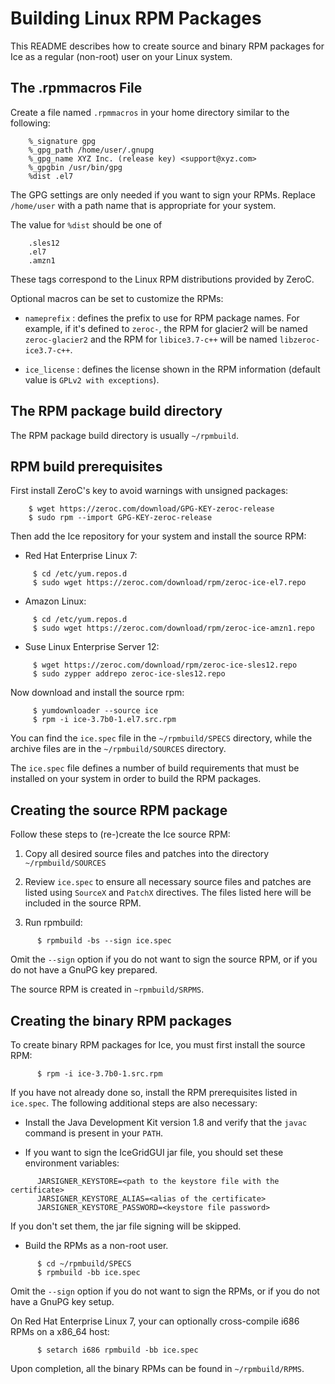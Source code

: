 # Building Linux RPM Packages

This README describes how to create source and binary RPM packages for Ice
as a regular (non-root) user on your Linux system.

## The .rpmmacros File

Create a file named `.rpmmacros` in your home directory similar to the following:
```
    %_signature gpg
    %_gpg_path /home/user/.gnupg
    %_gpg_name XYZ Inc. (release key) <support@xyz.com>
    %_gpgbin /usr/bin/gpg
    %dist .el7
```

The GPG settings are only needed if you want to sign your RPMs. Replace
`/home/user` with a path name that is appropriate for your system.

The value for `%dist` should be one of
```
    .sles12
    .el7
    .amzn1
```

These tags correspond to the Linux RPM distributions provided by ZeroC.

Optional macros can be set to customize the RPMs:

* `nameprefix` : defines the prefix to use for RPM package names. For example,
if it's defined to `zeroc-`, the RPM for glacier2 will be named `zeroc-glacier2`
and the RPM for `libice3.7-c++` will be named `libzeroc-ice3.7-c++`.

* `ice_license` : defines the license shown in the RPM information (default
value is `GPLv2 with exceptions`).

## The RPM package build directory

The RPM package build directory is usually `~/rpmbuild`.

## RPM build prerequisites

First install ZeroC's key to avoid warnings with unsigned packages:
```
    $ wget https://zeroc.com/download/GPG-KEY-zeroc-release
    $ sudo rpm --import GPG-KEY-zeroc-release
```

Then add the Ice repository for your system and install the source RPM:

* Red Hat Enterprise Linux 7:
```
     $ cd /etc/yum.repos.d
     $ sudo wget https://zeroc.com/download/rpm/zeroc-ice-el7.repo
```

* Amazon Linux:
```
     $ cd /etc/yum.repos.d
     $ sudo wget https://zeroc.com/download/rpm/zeroc-ice-amzn1.repo
```

* Suse Linux Enterprise Server 12:
```
     $ wget https://zeroc.com/download/rpm/zeroc-ice-sles12.repo
     $ sudo zypper addrepo zeroc-ice-sles12.repo
```

Now download and install the source rpm:
```
     $ yumdownloader --source ice
     $ rpm -i ice-3.7b0-1.el7.src.rpm
```

You can find the `ice.spec` file in the `~/rpmbuild/SPECS` directory, while the archive
files are in the `~/rpmbuild/SOURCES` directory.

The `ice.spec` file defines a number of build requirements that must be installed on
your system in order to build the RPM packages.

## Creating the source RPM package

Follow these steps to (re-)create the Ice source RPM:

1. Copy all desired source files and patches into the directory `~/rpmbuild/SOURCES`

2. Review `ice.spec` to ensure all necessary source files and patches are listed
   using `SourceX` and `PatchX` directives. The files listed here will be included
   in the source RPM.

3. Run rpmbuild:
```
      $ rpmbuild -bs --sign ice.spec
```

Omit the `--sign` option if you do not want to sign the source RPM, or if you do
not have a GnuPG key prepared.

The source RPM is created in `~rpmbuild/SRPMS`.

## Creating the binary RPM packages

To create binary RPM packages for Ice, you must first install the source RPM:
```
      $ rpm -i ice-3.7b0-1.src.rpm
```
If you have not already done so, install the RPM prerequisites listed in `ice.spec`. 
The following additional steps are also necessary:

- Install the Java Development Kit version 1.8 and verify that the `javac `command
is present in your `PATH`.

- If you want to sign the IceGridGUI jar file, you should set these environment variables:
```
      JARSIGNER_KEYSTORE=<path to the keystore file with the certificate>
      JARSIGNER_KEYSTORE_ALIAS=<alias of the certificate>
      JARSIGNER_KEYSTORE_PASSWORD=<keystore file password>
```
   If you don't set them, the jar file signing will be skipped.

- Build the RPMs as a non-root user.
```
      $ cd ~/rpmbuild/SPECS
      $ rpmbuild -bb ice.spec
```
Omit the `--sign` option if you do not want to sign the RPMs, or if you do not
have a GnuPG key setup.

On Red Hat Enterprise Linux 7, your can optionally cross-compile i686 RPMs on a x86_64 host:
```
      $ setarch i686 rpmbuild -bb ice.spec
```    
Upon completion, all the binary RPMs can be found in `~/rpmbuild/RPMS`.
